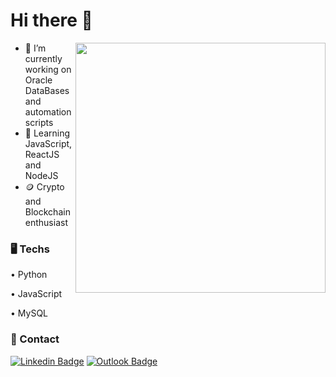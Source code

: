 <h1>Hi there 👋</h1>
 <img width="400px" align="right"  src="https://www.edureka.co/blog/wp-content/uploads/2018/10/How-to-become-a-Full-Stack-Web-Developer--451x300.png" /> 

- 🔭 I’m currently working on Oracle DataBases and automation scripts
- 🤔 Learning JavaScript, ReactJS and NodeJS
- 🪙 Crypto and Blockchain enthusiast

### 🖥️ Techs 
<p>• Python </p>
<p>• JavaScript </p>
<p>• MySQL </p>
  
 ### 📇 Contact
  [![Linkedin Badge](https://img.shields.io/badge/-Linkedin-0D3895?style=flat-square&logo=Linkedin&logoColor=white&link=https://https://www.linkedin.com/in/lucas-mateus-770219198/)](https://www.linkedin.com/in/andreluisdeoliveiraandrade/) [![Outlook Badge](https://img.shields.io/badge/-Email-0D3895?style=flat-square&logo=microsoft%20outlook&logoColor=white&link=mailto:anddreluis98@outlook.com)](mailto:anddreluis98@outlook.com)
 ### 
